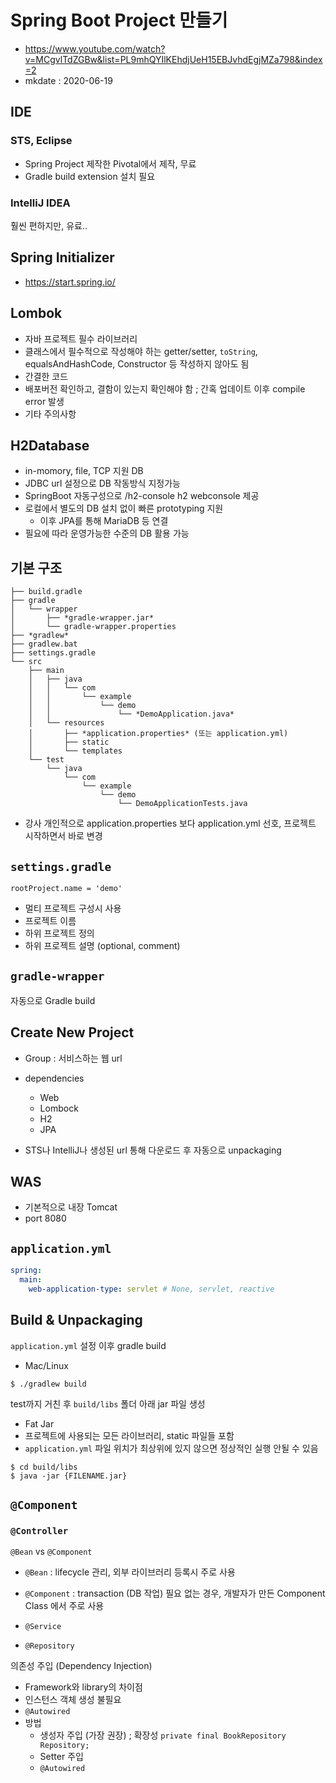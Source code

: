 # Spring Boot Project 만들기

- https://www.youtube.com/watch?v=MCgvlTdZGBw&list=PL9mhQYIlKEhdjUeH15EBJvhdEgjMZa798&index=2
- mkdate : 2020-06-19

## IDE

### STS, Eclipse

- Spring Project 제작한 Pivotal에서 제작, 무료
- Gradle build extension 설치 필요

### IntelliJ IDEA

훨씬 편하지만, 유료..


## Spring Initializer

- https://start.spring.io/


## Lombok

- 자바 프로젝트 필수 라이브러리
- 클래스에서 필수적으로 작성해야 하는 getter/setter, `toString`, equalsAndHashCode, Constructor 등 작성하지 않아도 됨
- 간결한 코드
- 배포버전 확인하고, 결함이 있는지 확인해야 함 ; 간혹 업데이트 이후 compile error 발생
- 기타 주의사항

## H2Database

- in-momory, file, TCP 지원 DB
- JDBC url 설정으로 DB 작동방식 지정가능
- SpringBoot 자동구성으로 /h2-console h2 webconsole 제공
- 로컬에서 별도의 DB 설치 없이 빠른 prototyping 지원
    - 이후 JPA를 통해 MariaDB 등 연결
- 필요에 따라 운영가능한 수준의 DB 활용 가능

## 기본 구조

```
├── build.gradle
├── gradle
│   └── wrapper
│       ├── *gradle-wrapper.jar*
│       └── gradle-wrapper.properties
├── *gradlew*
├── gradlew.bat
├── settings.gradle
└── src
    ├── main
    │   ├── java
    │   │   └── com
    │   │       └── example
    │   │           └── demo
    │   │               └── *DemoApplication.java*
    │   └── resources
    │       ├── *application.properties* (또는 application.yml)
    │       ├── static
    │       └── templates
    └── test
        └── java
            └── com
                └── example
                    └── demo
                        └── DemoApplicationTests.java

```

- 강사 개인적으로 application.properties 보다 application.yml 선호, 프로젝트 시작하면서 바로 변경


## `settings.gradle`

```
rootProject.name = 'demo'
```

- 멀티 프로젝트 구성시 사용
- 프로젝트 이름
- 하위 프로젝트 정의
- 하위 프로젝트 설명 (optional, comment)


## `gradle-wrapper`

자동으로 Gradle build


## Create New Project

- Group : 서비스하는 웹 url
- dependencies
    - Web
    - Lombock
    - H2
    - JPA

- STS나 IntelliJ나 생성된 url 통해 다운로드 후 자동으로 unpackaging

## WAS

- 기본적으로 내장 Tomcat
- port 8080

## `application.yml`

```yml
spring:
  main:
    web-application-type: servlet # None, servlet, reactive
```

## Build & Unpackaging

`application.yml` 설정 이후 gradle build

- Mac/Linux

```
$ ./gradlew build
```

test까지 거친 후 `build/libs` 폴더 아래 jar 파일 생성

- Fat Jar
- 프로젝트에 사용되는 모든 라이브러리, static 파일들 포함
- `application.yml` 파일 위치가 최상위에 있지 않으면 정상적인 실행 안될 수 있음


```
$ cd build/libs
$ java -jar {FILENAME.jar}
```

## `@Component`

### `@Controller`

`@Bean` vs `@Component`
- `@Bean` : lifecycle 관리, 외부 라이브러리 등록시 주로 사용
- `@Component` : transaction (DB 작업) 필요 없는 경우, 개발자가 만든 Component Class 에서 주로 사용

- `@Service`
- `@Repository`


의존성 주입 (Dependency Injection)

- Framework와 library의 차이점
- 인스턴스 객체 생성 불필요
- `@Autowired`
- 방법
    - 생성자 주입 (가장 권장) ; 확장성
        `private final BookRepository Repository;`
    - Setter 주입
    - `@Autowired`
